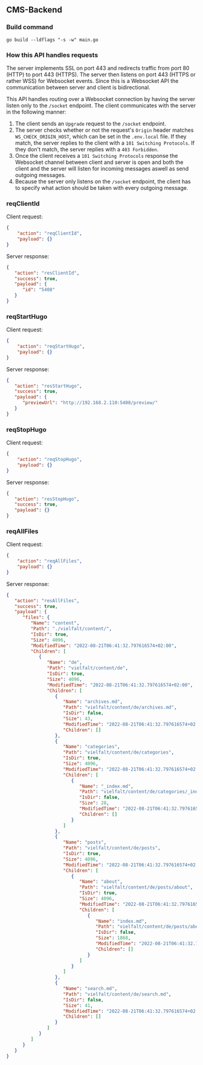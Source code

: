 ## CMS-Backend

### Build command

``go build --ldflags "-s -w" main.go``

### How this API handles requests

The server implements SSL on port 443 and redirects traffic from port 80 (HTTP)
to port 443 (HTTPS). The server then listens on port 443 (HTTPS or rather WSS)
for Websocket events. Since this is a Websocket API the communication between
server and client is bidirectional.

This API handles routing over a Websocket connection by having the server listen
only to the ``/socket`` endpoint. The client communicates with the server in the
following manner:

1. The client sends an ``Upgrade`` request to the ``/socket`` endpoint.
2. The server checks whether or not the request's `Origin` header matches
   `WS_CHECK_ORIGIN_HOST`, which can be set in the `.env.local` file. If they
   match, the server replies to the client with a ``101 Switching Protocols``.
   If they don't match, the server replies with a ``403 Forbidden``.
3. Once the client receives a ``101 Switching Protocols`` response the Websocket
   channel between client and server is open and both the client and the server will
   listen for incoming messages aswell as send outgoing messages.
4. Because the server only listens on the ``/socket`` endpoint, the client
   has to specify what action should be taken with every outgoing message.

### reqClientId
Client request:

```json
{
    "action": "reqClientId",
    "payload": {}
}
```

Server response:

```json
{
   "action": "resClientId",
   "success": true,
   "payload": {
      "id": "5408"
   }
}
```

### reqStartHugo
Client request:

```json
{
    "action": "reqStartHugo",
    "payload": {}
}
```

Server response:

```json
{
   "action": "resStartHugo",
   "success": true,
   "payload": {
      "previewUrl": "http://192.168.2.110:5408/preview/"
   }
}
```

### reqStopHugo
Client request:

```json
{
    "action": "reqStopHugo",
    "payload": {}
}
```

Server response:

```json
{
   "action": "resStopHugo",
   "success": true,
   "payload": {}
}
```

### reqAllFiles
Client request:

```json
{
    "action": "reqAllFiles",
    "payload": {}
}
```

Server response:

```json
{
   "action": "resAllFiles",
   "success": true,
   "payload": {
      "files": {
         "Name": "content",
         "Path": "./vielfalt/content/",
         "IsDir": true,
         "Size": 4096,
         "ModifiedTime": "2022-08-21T06:41:32.797616574+02:00",
         "Children": [
            {
               "Name": "de",
               "Path": "vielfalt/content/de",
               "IsDir": true,
               "Size": 4096,
               "ModifiedTime": "2022-08-21T06:41:32.797616574+02:00",
               "Children": [
                  {
                     "Name": "archives.md",
                     "Path": "vielfalt/content/de/archives.md",
                     "IsDir": false,
                     "Size": 43,
                     "ModifiedTime": "2022-08-21T06:41:32.797616574+02:00",
                     "Children": []
                  },
                  {
                     "Name": "categories",
                     "Path": "vielfalt/content/de/categories",
                     "IsDir": true,
                     "Size": 4096,
                     "ModifiedTime": "2022-08-21T06:41:32.797616574+02:00",
                     "Children": [
                        {
                           "Name": "_index.md",
                           "Path": "vielfalt/content/de/categories/_index.md",
                           "IsDir": false,
                           "Size": 28,
                           "ModifiedTime": "2022-08-21T06:41:32.797616574+02:00",
                           "Children": []
                        }
                     ]
                  },
                  {
                     "Name": "posts",
                     "Path": "vielfalt/content/de/posts",
                     "IsDir": true,
                     "Size": 4096,
                     "ModifiedTime": "2022-08-21T06:41:32.797616574+02:00",
                     "Children": [
                        {
                           "Name": "about",
                           "Path": "vielfalt/content/de/posts/about",
                           "IsDir": true,
                           "Size": 4096,
                           "ModifiedTime": "2022-08-21T06:41:32.797616574+02:00",
                           "Children": [
                              {
                                 "Name": "index.md",
                                 "Path": "vielfalt/content/de/posts/about/index.md",
                                 "IsDir": false,
                                 "Size": 1868,
                                 "ModifiedTime": "2022-08-21T06:41:32.797616574+02:00",
                                 "Children": []
                              }
                           ]
                        }
                     ]
                  },
                  {
                     "Name": "search.md",
                     "Path": "vielfalt/content/de/search.md",
                     "IsDir": false,
                     "Size": 41,
                     "ModifiedTime": "2022-08-21T06:41:32.797616574+02:00",
                     "Children": []
                  }
               ]
            }
         ]
      }
   }
}
```
